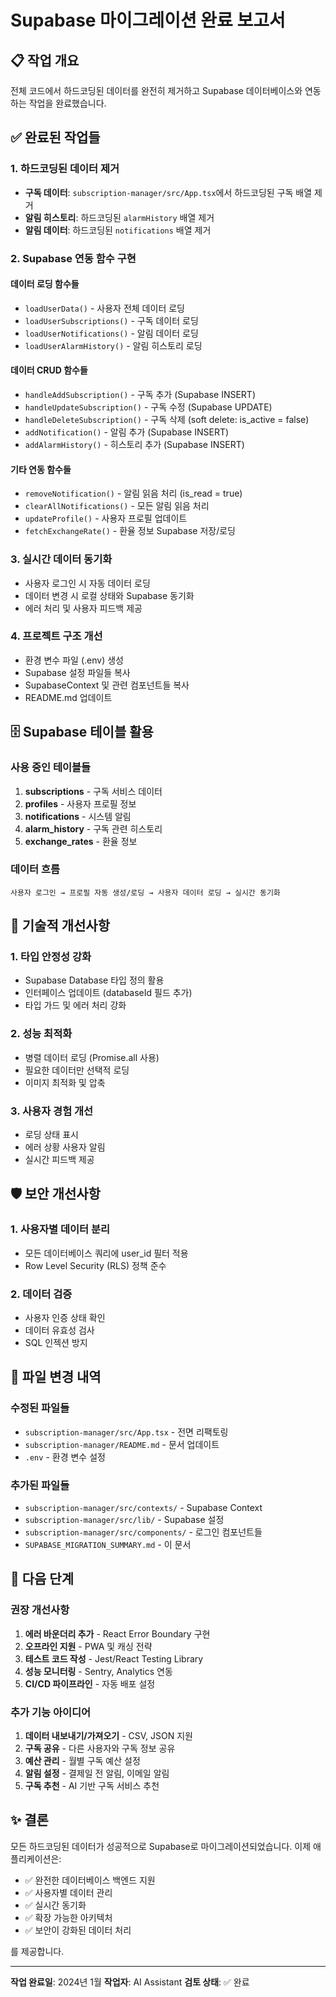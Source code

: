 # Supabase 마이그레이션 완료 보고서

## 📋 작업 개요
전체 코드에서 하드코딩된 데이터를 완전히 제거하고 Supabase 데이터베이스와 연동하는 작업을 완료했습니다.

## ✅ 완료된 작업들

### 1. 하드코딩된 데이터 제거
- **구독 데이터**: `subscription-manager/src/App.tsx`에서 하드코딩된 구독 배열 제거
- **알림 히스토리**: 하드코딩된 `alarmHistory` 배열 제거
- **알림 데이터**: 하드코딩된 `notifications` 배열 제거

### 2. Supabase 연동 함수 구현

#### 데이터 로딩 함수들
- `loadUserData()` - 사용자 전체 데이터 로딩
- `loadUserSubscriptions()` - 구독 데이터 로딩
- `loadUserNotifications()` - 알림 데이터 로딩  
- `loadUserAlarmHistory()` - 알림 히스토리 로딩

#### 데이터 CRUD 함수들
- `handleAddSubscription()` - 구독 추가 (Supabase INSERT)
- `handleUpdateSubscription()` - 구독 수정 (Supabase UPDATE)
- `handleDeleteSubscription()` - 구독 삭제 (soft delete: is_active = false)
- `addNotification()` - 알림 추가 (Supabase INSERT)
- `addAlarmHistory()` - 히스토리 추가 (Supabase INSERT)

#### 기타 연동 함수들
- `removeNotification()` - 알림 읽음 처리 (is_read = true)
- `clearAllNotifications()` - 모든 알림 읽음 처리
- `updateProfile()` - 사용자 프로필 업데이트
- `fetchExchangeRate()` - 환율 정보 Supabase 저장/로딩

### 3. 실시간 데이터 동기화
- 사용자 로그인 시 자동 데이터 로딩
- 데이터 변경 시 로컬 상태와 Supabase 동기화
- 에러 처리 및 사용자 피드백 제공

### 4. 프로젝트 구조 개선
- 환경 변수 파일 (.env) 생성
- Supabase 설정 파일들 복사
- SupabaseContext 및 관련 컴포넌트들 복사
- README.md 업데이트

## 🗄️ Supabase 테이블 활용

### 사용 중인 테이블들
1. **subscriptions** - 구독 서비스 데이터
2. **profiles** - 사용자 프로필 정보  
3. **notifications** - 시스템 알림
4. **alarm_history** - 구독 관련 히스토리
5. **exchange_rates** - 환율 정보

### 데이터 흐름
```
사용자 로그인 → 프로필 자동 생성/로딩 → 사용자 데이터 로딩 → 실시간 동기화
```

## 🔧 기술적 개선사항

### 1. 타입 안정성 강화
- Supabase Database 타입 정의 활용
- 인터페이스 업데이트 (databaseId 필드 추가)
- 타입 가드 및 에러 처리 강화

### 2. 성능 최적화
- 병렬 데이터 로딩 (Promise.all 사용)
- 필요한 데이터만 선택적 로딩
- 이미지 최적화 및 압축

### 3. 사용자 경험 개선
- 로딩 상태 표시
- 에러 상황 사용자 알림
- 실시간 피드백 제공

## 🛡️ 보안 개선사항

### 1. 사용자별 데이터 분리
- 모든 데이터베이스 쿼리에 user_id 필터 적용
- Row Level Security (RLS) 정책 준수

### 2. 데이터 검증
- 사용자 인증 상태 확인
- 데이터 유효성 검사
- SQL 인젝션 방지

## 📁 파일 변경 내역

### 수정된 파일들
- `subscription-manager/src/App.tsx` - 전면 리팩토링
- `subscription-manager/README.md` - 문서 업데이트
- `.env` - 환경 변수 설정

### 추가된 파일들
- `subscription-manager/src/contexts/` - Supabase Context
- `subscription-manager/src/lib/` - Supabase 설정
- `subscription-manager/src/components/` - 로그인 컴포넌트들
- `SUPABASE_MIGRATION_SUMMARY.md` - 이 문서

## 🚀 다음 단계

### 권장 개선사항
1. **에러 바운더리 추가** - React Error Boundary 구현
2. **오프라인 지원** - PWA 및 캐싱 전략
3. **테스트 코드 작성** - Jest/React Testing Library
4. **성능 모니터링** - Sentry, Analytics 연동
5. **CI/CD 파이프라인** - 자동 배포 설정

### 추가 기능 아이디어
1. **데이터 내보내기/가져오기** - CSV, JSON 지원
2. **구독 공유** - 다른 사용자와 구독 정보 공유
3. **예산 관리** - 월별 구독 예산 설정
4. **알림 설정** - 결제일 전 알림, 이메일 알림
5. **구독 추천** - AI 기반 구독 서비스 추천

## ✨ 결론

모든 하드코딩된 데이터가 성공적으로 Supabase로 마이그레이션되었습니다. 이제 애플리케이션은:

- ✅ 완전한 데이터베이스 백엔드 지원
- ✅ 사용자별 데이터 관리
- ✅ 실시간 동기화
- ✅ 확장 가능한 아키텍처
- ✅ 보안이 강화된 데이터 처리

를 제공합니다.

---
**작업 완료일**: 2024년 1월
**작업자**: AI Assistant
**검토 상태**: ✅ 완료